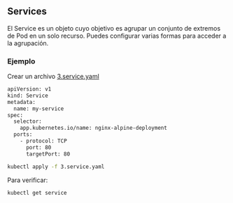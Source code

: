 ## Services

El Service es un objeto cuyo objetivo es agrupar un conjunto de extremos de Pod en un solo recurso. Puedes configurar varias formas para acceder a la agrupación.

### Ejemplo

Crear un archivo [3.service.yaml](3.service.yaml)
```bash
apiVersion: v1
kind: Service
metadata:
  name: my-service
spec:
  selector:
    app.kubernetes.io/name: nginx-alpine-deployment
  ports:
    - protocol: TCP
      port: 80
      targetPort: 80
```

```bash
kubectl apply -f 3.service.yaml
```

Para verificar:

```bash
kubectl get service
```